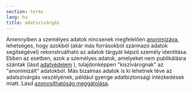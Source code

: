```yaml
---
section: terms
lang: hu
title: adatszivárgás
---
```


Amennyiben a személyes adatok nincsenek megfelelően [anonimizáva](../anonymisation/), lehetséges, hogy azokból (akár más forrásokból származó adatok segítségével) rekonstruálható az adatok tárgyát képző személy identitása. Ebben az esetben, azok a személyes adatok, amelyeket nem publikálásra szántak (lásd [adatvédelem](../data-protection-legislation/) ), tulajdonképpen "kiszivárognak" az "anonimizált" adatokból. Más bizalmas adatok is ki lehetnek téve az adatszivárgás veszélyének, például gyenge adatbiztonsági intézkedések miatt. Lásd [azonosíthatóság meggátolása](../de-identification/).
